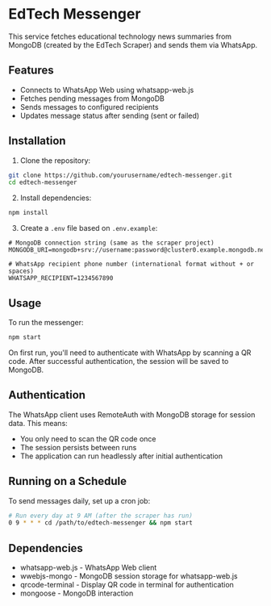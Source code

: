 # EdTech Messenger

This service fetches educational technology news summaries from MongoDB (created by the EdTech Scraper) and sends them via WhatsApp.

## Features

- Connects to WhatsApp Web using whatsapp-web.js
- Fetches pending messages from MongoDB
- Sends messages to configured recipients
- Updates message status after sending (sent or failed)

## Installation

1. Clone the repository:

```bash
git clone https://github.com/yourusername/edtech-messenger.git
cd edtech-messenger
```

2. Install dependencies:

```bash
npm install
```

3. Create a `.env` file based on `.env.example`:

```
# MongoDB connection string (same as the scraper project)
MONGODB_URI=mongodb+srv://username:password@cluster0.example.mongodb.net/edtech_db

# WhatsApp recipient phone number (international format without + or spaces)
WHATSAPP_RECIPIENT=1234567890
```

## Usage

To run the messenger:

```bash
npm start
```

On first run, you'll need to authenticate with WhatsApp by scanning a QR code. After successful authentication, the session will be saved to MongoDB.

## Authentication

The WhatsApp client uses RemoteAuth with MongoDB storage for session data. This means:

- You only need to scan the QR code once
- The session persists between runs
- The application can run headlessly after initial authentication

## Running on a Schedule

To send messages daily, set up a cron job:

```bash
# Run every day at 9 AM (after the scraper has run)
0 9 * * * cd /path/to/edtech-messenger && npm start
```

## Dependencies

- whatsapp-web.js - WhatsApp Web client
- wwebjs-mongo - MongoDB session storage for whatsapp-web.js
- qrcode-terminal - Display QR code in terminal for authentication
- mongoose - MongoDB interaction

